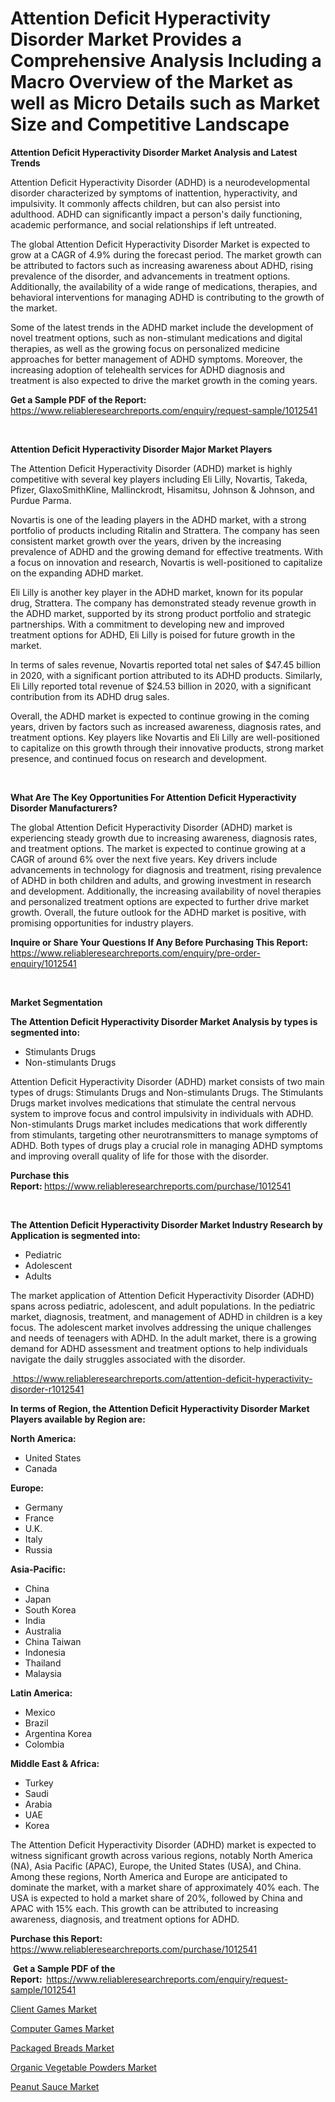 <p><h1>Attention Deficit Hyperactivity Disorder Market Provides a Comprehensive Analysis Including a Macro Overview of the Market as well as Micro Details such as Market Size and Competitive Landscape</h1></p><p><strong>Attention Deficit Hyperactivity Disorder Market Analysis and Latest Trends</strong></p>
<p><p>Attention Deficit Hyperactivity Disorder (ADHD) is a neurodevelopmental disorder characterized by symptoms of inattention, hyperactivity, and impulsivity. It commonly affects children, but can also persist into adulthood. ADHD can significantly impact a person's daily functioning, academic performance, and social relationships if left untreated.</p><p>The global Attention Deficit Hyperactivity Disorder Market is expected to grow at a CAGR of 4.9% during the forecast period. The market growth can be attributed to factors such as increasing awareness about ADHD, rising prevalence of the disorder, and advancements in treatment options. Additionally, the availability of a wide range of medications, therapies, and behavioral interventions for managing ADHD is contributing to the growth of the market.</p><p>Some of the latest trends in the ADHD market include the development of novel treatment options, such as non-stimulant medications and digital therapies, as well as the growing focus on personalized medicine approaches for better management of ADHD symptoms. Moreover, the increasing adoption of telehealth services for ADHD diagnosis and treatment is also expected to drive the market growth in the coming years.</p></p>
<p><strong>Get a Sample PDF of the Report:&nbsp;</strong> <a href="https://www.reliableresearchreports.com/enquiry/request-sample/1012541">https://www.reliableresearchreports.com/enquiry/request-sample/1012541</a></p>
<p>&nbsp;</p>
<p><strong>Attention Deficit Hyperactivity Disorder Major Market Players</strong></p>
<p><p>The Attention Deficit Hyperactivity Disorder (ADHD) market is highly competitive with several key players including Eli Lilly, Novartis, Takeda, Pfizer, GlaxoSmithKline, Mallinckrodt, Hisamitsu, Johnson & Johnson, and Purdue Parma.</p><p>Novartis is one of the leading players in the ADHD market, with a strong portfolio of products including Ritalin and Strattera. The company has seen consistent market growth over the years, driven by the increasing prevalence of ADHD and the growing demand for effective treatments. With a focus on innovation and research, Novartis is well-positioned to capitalize on the expanding ADHD market.</p><p>Eli Lilly is another key player in the ADHD market, known for its popular drug, Strattera. The company has demonstrated steady revenue growth in the ADHD market, supported by its strong product portfolio and strategic partnerships. With a commitment to developing new and improved treatment options for ADHD, Eli Lilly is poised for future growth in the market.</p><p>In terms of sales revenue, Novartis reported total net sales of $47.45 billion in 2020, with a significant portion attributed to its ADHD products. Similarly, Eli Lilly reported total revenue of $24.53 billion in 2020, with a significant contribution from its ADHD drug sales.</p><p>Overall, the ADHD market is expected to continue growing in the coming years, driven by factors such as increased awareness, diagnosis rates, and treatment options. Key players like Novartis and Eli Lilly are well-positioned to capitalize on this growth through their innovative products, strong market presence, and continued focus on research and development.</p></p>
<p>&nbsp;</p>
<p><strong>What Are The Key Opportunities For Attention Deficit Hyperactivity Disorder Manufacturers?</strong></p>
<p><p>The global Attention Deficit Hyperactivity Disorder (ADHD) market is experiencing steady growth due to increasing awareness, diagnosis rates, and treatment options. The market is expected to continue growing at a CAGR of around 6% over the next five years. Key drivers include advancements in technology for diagnosis and treatment, rising prevalence of ADHD in both children and adults, and growing investment in research and development. Additionally, the increasing availability of novel therapies and personalized treatment options are expected to further drive market growth. Overall, the future outlook for the ADHD market is positive, with promising opportunities for industry players.</p></p>
<p><strong>Inquire or Share Your Questions If Any Before Purchasing This Report:</strong> <a href="https://www.reliableresearchreports.com/enquiry/pre-order-enquiry/1012541">https://www.reliableresearchreports.com/enquiry/pre-order-enquiry/1012541</a></p>
<p>&nbsp;</p>
<p><strong>Market Segmentation</strong></p>
<p><strong>The Attention Deficit Hyperactivity Disorder Market Analysis by types is segmented into:</strong></p>
<p><ul><li>Stimulants Drugs</li><li>Non-stimulants Drugs</li></ul></p>
<p><p>Attention Deficit Hyperactivity Disorder (ADHD) market consists of two main types of drugs: Stimulants Drugs and Non-stimulants Drugs. The Stimulants Drugs market involves medications that stimulate the central nervous system to improve focus and control impulsivity in individuals with ADHD. Non-stimulants Drugs market includes medications that work differently from stimulants, targeting other neurotransmitters to manage symptoms of ADHD. Both types of drugs play a crucial role in managing ADHD symptoms and improving overall quality of life for those with the disorder.</p></p>
<p><strong>Purchase this Report:&nbsp;</strong><a href="https://www.reliableresearchreports.com/purchase/1012541">https://www.reliableresearchreports.com/purchase/1012541</a></p>
<p>&nbsp;</p>
<p><strong>The Attention Deficit Hyperactivity Disorder Market Industry Research by Application is segmented into:</strong></p>
<p><ul><li>Pediatric</li><li>Adolescent</li><li>Adults</li></ul></p>
<p><p>The market application of Attention Deficit Hyperactivity Disorder (ADHD) spans across pediatric, adolescent, and adult populations. In the pediatric market, diagnosis, treatment, and management of ADHD in children is a key focus. The adolescent market involves addressing the unique challenges and needs of teenagers with ADHD. In the adult market, there is a growing demand for ADHD assessment and treatment options to help individuals navigate the daily struggles associated with the disorder.</p></p>
<p><a href="https://www.reliableresearchreports.com/attention-deficit-hyperactivity-disorder-r1012541">&nbsp;https://www.reliableresearchreports.com/attention-deficit-hyperactivity-disorder-r1012541</a></p>
<p><strong>In terms of Region, the Attention Deficit Hyperactivity Disorder Market Players available by Region are:</strong></p>
<p>
    <p> <strong> North America: </strong>
        <ul>
            <li>United States</li>
            <li>Canada</li>
        </ul>
        </p> 
    <p> <strong> Europe: </strong>
        <ul>
            <li>Germany</li>
            <li>France</li>
            <li>U.K.</li>
            <li>Italy</li>
            <li>Russia</li>
        </ul>
        </p> 
    <p> <strong> Asia-Pacific: </strong>
        <ul>
            <li>China</li>
            <li>Japan</li>
            <li>South Korea</li>
            <li>India</li>
            <li>Australia</li>
            <li>China Taiwan</li>
            <li>Indonesia</li>
            <li>Thailand</li>
            <li>Malaysia</li>
        </ul>
        </p> 
    <p> <strong> Latin America: </strong>
        <ul>
            <li>Mexico</li>
            <li>Brazil</li>
            <li>Argentina Korea</li>
            <li>Colombia</li>
        </ul>
        </p> 
    <p> <strong> Middle East & Africa: </strong>
        <ul>
            <li>Turkey</li>
            <li>Saudi</li>
            <li>Arabia</li>
            <li>UAE</li>
            <li>Korea</li>
        </ul>
    </p>
    </p>
<p><p>The Attention Deficit Hyperactivity Disorder (ADHD) market is expected to witness significant growth across various regions, notably North America (NA), Asia Pacific (APAC), Europe, the United States (USA), and China. Among these regions, North America and Europe are anticipated to dominate the market, with a market share of approximately 40% each. The USA is expected to hold a market share of 20%, followed by China and APAC with 15% each. This growth can be attributed to increasing awareness, diagnosis, and treatment options for ADHD.</p></p>
<p><strong>Purchase this Report: </strong><a href="https://www.reliableresearchreports.com/purchase/1012541">https://www.reliableresearchreports.com/purchase/1012541</a></p>
<p>&nbsp;<strong>Get a Sample PDF of the Report:&nbsp;&nbsp;</strong><a href="https://www.reliableresearchreports.com/enquiry/request-sample/1012541">https://www.reliableresearchreports.com/enquiry/request-sample/1012541</a></p>
<p><strong></strong></p>
<p><p><a href="https://github.com/Raeloodard576457/Market-Research-Report-List-1/blob/main/client-games-market.md">Client Games Market</a></p><p><a href="https://github.com/LiamKanenood/Market-Research-Report-List-1/blob/main/computer-games-market.md">Computer Games Market</a></p><p><a href="https://medium.com/@soloncarter54/exploring-packaged-breads-market-dynamics-global-trends-and-future-growth-prospects-2024-2031-c347e2abb372">Packaged Breads Market</a></p><p><a href="https://medium.com/@cearranry14/global-organic-vegetable-powders-market-by-product-type-by-application-by-region-and-companies-ad1e9632f603">Organic Vegetable Powders Market</a></p><p><a href="https://medium.com/@obiemante_40648/global-peanut-sauce-market-analysis-trends-forecasts-and-growth-opportunities-2024-2031-in-90420f2bf0b0">Peanut Sauce Market</a></p></p>